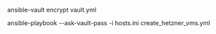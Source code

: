 ansible-vault encrypt vault.yml

ansible-playbook --ask-vault-pass -i hosts.ini create_hetzner_vms.yml